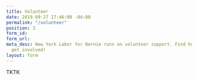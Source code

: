 ```yaml
---
title: Volunteer
date: 2019-09-27 17:46:00 -04:00
permalink: "/volunteer"
position: 3
form_id: 
form_url: 
meta_desc: New York Labor for Bernie runs on volunteer support. Find how how you can
  get involved!
layout: form
---
```


TKTK